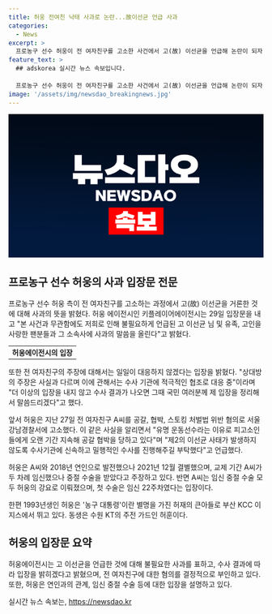 ```yaml
---
title: 허웅 전여친 낙태 사과로 논란...故이선균 언급 사과
categories:
  - News
excerpt: >
  프로농구 선수 허웅이 전 여자친구를 고소한 사건에서 고(故) 이선균을 언급해 논란이 되자, 허웅 측이 이에 대해 사과의 뜻을 밝혔다. 키플레이어에이전시는 불필요한 언급에 대해 고 이선균과 유족, 팬들, 소속사에 사과하며 상대방 주장에 대한 입장을 밝히지 않을 것을 밝혔다. 또한, 주장이 사실과 다르다며 수사기관과 적극 협조 중이라고 전했다. 이에 대한 추가 입장은 수사 결과가 나온 후 전할 예정이다. 허웅은 전 여자친구를 공갈, 협박, 스토킹으로 고소한 바 있으며 A씨는 허웅으로부터 임신 중절을 강요 받았다고 주장하고 있는 가운데, 논란이 계속되고 있다.
feature_text: >
  ## adskorea 실시간 뉴스 속보입니다.

  프로농구 선수 허웅이 전 여자친구를 고소한 사건에서 고(故) 이선균을 언급해 논란이 되자, 허웅 측이 이에 대해 사과의 뜻을 밝혔다. 키플레이어에이전시는 불필요한 언급에 대해 고 이선균과 유족, 팬들, 소속사에 사과하며 상대방 주장에 대한 입장을 밝히지 않을 것을 밝혔다. 또한, 주장이 사실과 다르다며 수사기관과 적극 협조 중이라고 전했다. 이에 대한 추가 입장은 수사 결과가 나온 후 전할 예정이다. 허웅은 전 여자친구를 공갈, 협박, 스토킹으로 고소한 바 있으며 A씨는 허웅으로부터 임신 중절을 강요 받았다고 주장하고 있는 가운데, 논란이 계속되고 있다.
image: '/assets/img/newsdao_breakingnews.jpg'
---
```


<p><img src="/assets/img/newsdao_breakingnews.jpg" alt="adskorea 속보" /></p>

<h2 data-ke-size="size26">프로농구 선수 허웅의 사과 입장문 전문</h2>

<p data-ke-size="size16">프로농구 선수 허웅 측이 전 여자친구를 고소하는 과정에서 고(故) 이선균을 거론한 것에 대해 사과의 뜻을 밝혔다. 허웅 에이전시인 키플레이어에이전시는 29일 입장문을 내고 "본 사건과 무관함에도 저희로 인해 불필요하게 언급된 고 이선균 님 및 유족, 고인을 사랑한 팬분들과 그 소속사에 사과의 말씀을 올린다"고 밝혔다.</p>

<table>
  <tr>
    <td style="text-align: center; height: 17px;"><b>허웅에이전시의 입장</b></td>
  </tr>
</table>

<p data-ke-size="size16">또한 전 여자친구의 주장에 대해서는 일일이 대응하지 않겠다는 입장을 밝혔다. "상대방의 주장은 사실과 다르며 이에 관해서는 수사 기관에 적극적인 협조로 대응 중"이라며 "더 이상의 입장을 내지 않고 수사 결과가 나오면 그때 국민 여러분께 제 입장을 정리해서 말씀드리겠다"고 했다.</p>

<p data-ke-size="size16">앞서 허웅은 지난 27일 전 여자친구 A씨를 공갈, 협박, 스토킹 처벌법 위반 혐의로 서울 강남경찰서에 고소했다. 이 같은 사실을 알리면서 "유명 운동선수라는 이유로 피고소인들에게 오랜 기간 지속해 공갈 협박을 당하고 있다"며 "제2의 이선균 사태가 발생하지 않도록 수사기관에 신속하고 밀행적인 수사를 진행해주길 부탁했다"고 언급했다.</p>

<p data-ke-size="size16">허웅은 A씨와 2018년 연인으로 발전했으나 2021년 12월 결별했으며, 교제 기간 A씨가 두 차례 임신했으나 중절 수술을 받았다고 주장하고 있다. 반면 A씨는 임신 중절 수술 모두 허웅의 강요로 이뤄졌으며, 첫 수술은 임신 22주차였다는 입장이다.</p>

<p data-ke-size="size16">한편 1993년생인 허웅은 '농구 대통령'이란 별명을 가진 허재의 큰아들로 부산 KCC 이지스에서 뛰고 있다. 동생은 수원 KT의 주전 가드인 허훈이다.</p>

<h2 data-ke-size="size26">허웅의 입장문 요약</h2>

<p data-ke-size="size16">허웅에이전시는 고 이선균을 언급한 것에 대해 불필요한 사과를 표하고, 수사 결과에 따라 입장을 밝히겠다고 밝혔으며, 전 여자친구에 대한 혐의를 결정적으로 부인하고 있다. 또한, 허웅은 연인과의 관계, 임신 중절 수술 등에 대한 입장을 설명하고 있다.</p>
실시간 뉴스 속보는, <a href="https://newsdao.kr" rel="dofollow">https://newsdao.kr</a>



